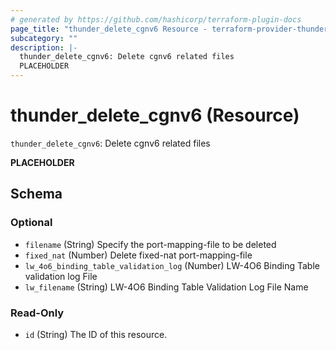 ```yaml
---
# generated by https://github.com/hashicorp/terraform-plugin-docs
page_title: "thunder_delete_cgnv6 Resource - terraform-provider-thunder"
subcategory: ""
description: |-
  thunder_delete_cgnv6: Delete cgnv6 related files
  PLACEHOLDER
---
```


# thunder_delete_cgnv6 (Resource)

`thunder_delete_cgnv6`: Delete cgnv6 related files

__PLACEHOLDER__



<!-- schema generated by tfplugindocs -->
## Schema

### Optional

- `filename` (String) Specify the port-mapping-file to be deleted
- `fixed_nat` (Number) Delete fixed-nat port-mapping-file
- `lw_4o6_binding_table_validation_log` (Number) LW-4O6 Binding Table validation log File
- `lw_filename` (String) LW-4O6 Binding Table Validation Log File Name

### Read-Only

- `id` (String) The ID of this resource.


